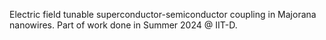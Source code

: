 Electric field tunable superconductor-semiconductor coupling in Majorana nanowires. Part of work done in Summer 2024 @ IIT-D.
